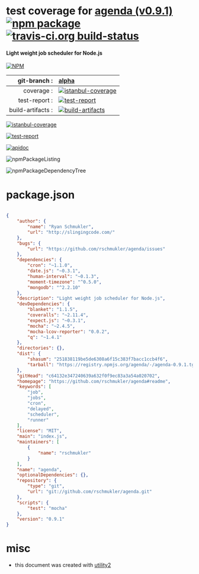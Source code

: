# test coverage for  [agenda (v0.9.1)](https://github.com/rschmukler/agenda#readme)  [![npm package](https://img.shields.io/npm/v/npmtest-agenda.svg?style=flat-square)](https://www.npmjs.org/package/npmtest-agenda) [![travis-ci.org build-status](https://api.travis-ci.org/npmtest/node-npmtest-agenda.svg)](https://travis-ci.org/npmtest/node-npmtest-agenda)
#### Light weight job scheduler for Node.js

[![NPM](https://nodei.co/npm/agenda.png?downloads=true&downloadRank=true&stars=true)](https://www.npmjs.com/package/agenda)

| git-branch : | [alpha](https://github.com/npmtest/node-npmtest-agenda/tree/alpha)|
|--:|:--|
| coverage : | [![istanbul-coverage](https://npmtest.github.io/node-npmtest-agenda/build/coverage.badge.svg)](https://npmtest.github.io/node-npmtest-agenda/build/coverage.html/index.html)|
| test-report : | [![test-report](https://npmtest.github.io/node-npmtest-agenda/build/test-report.badge.svg)](https://npmtest.github.io/node-npmtest-agenda/build/test-report.html)|
| build-artifacts : | [![build-artifacts](https://npmtest.github.io/node-npmtest-agenda/glyphicons_144_folder_open.png)](https://github.com/npmtest/node-npmtest-agenda/tree/gh-pages/build)|

[![istanbul-coverage](https://npmtest.github.io/node-npmtest-agenda/build/screenCapture.buildCi.browser.%252Ftmp%252Fbuild%252Fcoverage.lib.html.png)](https://npmtest.github.io/node-npmtest-agenda/build/coverage.html/index.html)

[![test-report](https://npmtest.github.io/node-npmtest-agenda/build/screenCapture.buildCi.browser.%252Ftmp%252Fbuild%252Ftest-report.html.png)](https://npmtest.github.io/node-npmtest-agenda/build/test-report.html)

[![apidoc](https://npmdoc.github.io/node-npmdoc-agenda/build/screenCapture.buildCi.browser.%252Ftmp%252Fbuild%252Fapidoc.html.png)](https://npmdoc.github.io/node-npmdoc-agenda/build/apidoc.html)

![npmPackageListing](https://npmtest.github.io/node-npmtest-agenda/build/screenCapture.npmPackageListing.svg)

![npmPackageDependencyTree](https://npmtest.github.io/node-npmtest-agenda/build/screenCapture.npmPackageDependencyTree.svg)



# package.json

```json

{
    "author": {
        "name": "Ryan Schmukler",
        "url": "http://slingingcode.com/"
    },
    "bugs": {
        "url": "https://github.com/rschmukler/agenda/issues"
    },
    "dependencies": {
        "cron": "~1.1.0",
        "date.js": "~0.3.1",
        "human-interval": "~0.1.3",
        "moment-timezone": "^0.5.0",
        "mongodb": "^2.2.10"
    },
    "description": "Light weight job scheduler for Node.js",
    "devDependencies": {
        "blanket": "1.1.5",
        "coveralls": "~2.11.4",
        "expect.js": "~0.3.1",
        "mocha": "~2.4.5",
        "mocha-lcov-reporter": "0.0.2",
        "q": "~1.4.1"
    },
    "directories": {},
    "dist": {
        "shasum": "251838119be5de6308a6f15c383f7bacc1ccb4f6",
        "tarball": "https://registry.npmjs.org/agenda/-/agenda-0.9.1.tgz"
    },
    "gitHead": "c64132e347240639a632f0f9ec83a3a54a020702",
    "homepage": "https://github.com/rschmukler/agenda#readme",
    "keywords": [
        "job",
        "jobs",
        "cron",
        "delayed",
        "scheduler",
        "runner"
    ],
    "license": "MIT",
    "main": "index.js",
    "maintainers": [
        {
            "name": "rschmukler"
        }
    ],
    "name": "agenda",
    "optionalDependencies": {},
    "repository": {
        "type": "git",
        "url": "git://github.com/rschmukler/agenda.git"
    },
    "scripts": {
        "test": "mocha"
    },
    "version": "0.9.1"
}
```



# misc
- this document was created with [utility2](https://github.com/kaizhu256/node-utility2)
